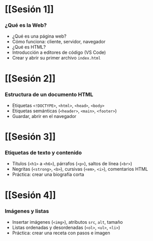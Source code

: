 # [[Sesión 1]]
### ¿Qué es la Web?
- ¿Qué es una página web?
- Cómo funciona: cliente, servidor, navegador
- ¿Qué es HTML?
- Introducción a editores de código (VS Code) 
- Crear y abrir su primer archivo `index.html`

# [[Sesión 2]]
### Estructura de un documento HTML
- Etiquetas `<!DOCTYPE>`, `<html>`, `<head>`, `<body>`  
- Etiquetas semánticas (`<header>`, `<main>`, `<footer>`)  
- Guardar, abrir en el navegador

# [[Sesión 3]]
### Etiquetas de texto y contenido
- Títulos (`<h1>` a `<h6>`), párrafos (`<p>`), saltos de línea (`<br>`)  
- Negritas (`<strong>`, `<b>`), cursivas (`<em>`, `<i>`), comentarios HTML  
- Práctica: crear una biografía corta

# [[Sesión 4]]
### Imágenes y listas
- Insertar imágenes (`<img>`), atributos `src`, `alt`, tamaño  
- Listas ordenadas y desordenadas (`<ol>`, `<ul>`, `<li>`)  
- Práctica: crear una receta con pasos e imagen
